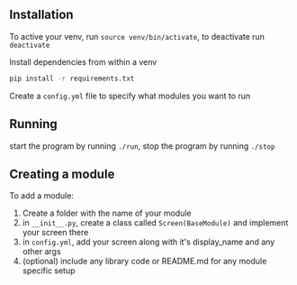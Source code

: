 ## Installation

To active your venv, run `source venv/bin/activate`, to deactivate run `deactivate`

Install dependencies from within a venv

```bash
pip install -r requirements.txt
```

Create a `config.yml` file to specify what modules you want to run

## Running
start the program by running `./run`, stop the program by running `./stop`

## Creating a module
To add a module:

1. Create a folder with the name of your module
1. in `__init__.py`, create a class called `Screen(BaseModule)` and implement your screen there
1. in `config.yml`, add your screen along with it's display_name and any other args
1. (optional) include any library code or README.md for any module specific setup

